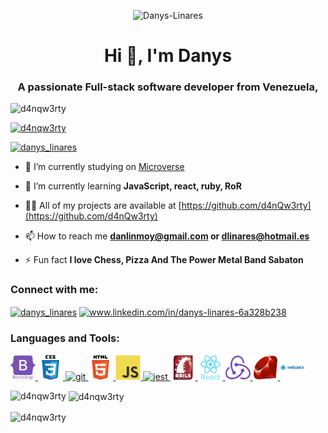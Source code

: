 <p align="center"><img src="https://i.ibb.co/zmf5vbT/Danys-Linares.gif" alt="Danys-Linares" border="0"></a></p>

<h1 align="center">Hi 👋, I'm Danys</h1>
<h3 align="center">A passionate Full-stack software developer from Venezuela,</h3>

<p align="left"> <img src="https://komarev.com/ghpvc/?username=d4nqw3rty&label=Profile%20views&color=0e75b6&style=flat" alt="d4nqw3rty" /> </p>

<p align="left"> <a href="https://github.com/ryo-ma/github-profile-trophy"><img src="https://github-profile-trophy.vercel.app/?username=d4nqw3rty" alt="d4nqw3rty" /></a> </p>

<p align="left"> <a href="https://twitter.com/danys_linares" target="blank"><img src="https://img.shields.io/twitter/follow/danys_linares?logo=twitter&style=for-the-badge" alt="danys_linares" /></a> </p>

- 🔭 I’m currently studying on [Microverse](https://www.microverse.org/)

- 🌱 I’m currently learning **JavaScript, react, ruby, RoR**

- 👨‍💻 All of my projects are available at [https://github.com/d4nQw3rty](https://github.com/d4nQw3rty)

- 📫 How to reach me **danlinmoy@gmail.com or dlinares@hotmail.es**

- ⚡ Fun fact **I love Chess, Pizza And The Power Metal Band Sabaton**

<h3 align="left">Connect with me:</h3>
<p align="left">
<a href="https://twitter.com/danys_linares" target="blank"><img align="center" src="https://raw.githubusercontent.com/rahuldkjain/github-profile-readme-generator/master/src/images/icons/Social/twitter.svg" alt="danys_linares" height="30" width="40" /></a>
<a href="https://linkedin.com/in/www.linkedin.com/in/danys-linares-6a328b238" target="blank"><img align="center" src="https://raw.githubusercontent.com/rahuldkjain/github-profile-readme-generator/master/src/images/icons/Social/linked-in-alt.svg" alt="www.linkedin.com/in/danys-linares-6a328b238" height="30" width="40" /></a>
</p>

<h3 align="left">Languages and Tools:</h3>
<p align="left"> <a href="https://getbootstrap.com" target="_blank" rel="noreferrer"> <img src="https://raw.githubusercontent.com/devicons/devicon/master/icons/bootstrap/bootstrap-plain-wordmark.svg" alt="bootstrap" width="40" height="40"/> </a> <a href="https://www.w3schools.com/css/" target="_blank" rel="noreferrer"> <img src="https://raw.githubusercontent.com/devicons/devicon/master/icons/css3/css3-original-wordmark.svg" alt="css3" width="40" height="40"/> </a> <a href="https://git-scm.com/" target="_blank" rel="noreferrer"> <img src="https://www.vectorlogo.zone/logos/git-scm/git-scm-icon.svg" alt="git" width="40" height="40"/> </a> <a href="https://www.w3.org/html/" target="_blank" rel="noreferrer"> <img src="https://raw.githubusercontent.com/devicons/devicon/master/icons/html5/html5-original-wordmark.svg" alt="html5" width="40" height="40"/> </a> <a href="https://developer.mozilla.org/en-US/docs/Web/JavaScript" target="_blank" rel="noreferrer"> <img src="https://raw.githubusercontent.com/devicons/devicon/master/icons/javascript/javascript-original.svg" alt="javascript" width="40" height="40"/> </a> <a href="https://jestjs.io" target="_blank" rel="noreferrer"> <img src="https://www.vectorlogo.zone/logos/jestjsio/jestjsio-icon.svg" alt="jest" width="40" height="40"/> </a> <a href="https://rubyonrails.org" target="_blank" rel="noreferrer"> <img src="https://raw.githubusercontent.com/devicons/devicon/master/icons/rails/rails-original-wordmark.svg" alt="rails" width="40" height="40"/> </a> <a href="https://reactjs.org/" target="_blank" rel="noreferrer"> <img src="https://raw.githubusercontent.com/devicons/devicon/master/icons/react/react-original-wordmark.svg" alt="react" width="40" height="40"/> </a> <a href="https://redux.js.org" target="_blank" rel="noreferrer"> <img src="https://raw.githubusercontent.com/devicons/devicon/master/icons/redux/redux-original.svg" alt="redux" width="40" height="40"/> </a> <a href="https://www.ruby-lang.org/en/" target="_blank" rel="noreferrer"> <img src="https://raw.githubusercontent.com/devicons/devicon/master/icons/ruby/ruby-original.svg" alt="ruby" width="40" height="40"/> </a> <a href="https://webpack.js.org" target="_blank" rel="noreferrer"> <img src="https://raw.githubusercontent.com/devicons/devicon/d00d0969292a6569d45b06d3f350f463a0107b0d/icons/webpack/webpack-original-wordmark.svg" alt="webpack" width="40" height="40"/> </a> </p>

<p><img align="left" src="https://github-readme-stats.vercel.app/api/top-langs?username=d4nqw3rty&show_icons=true&locale=en&layout=compact" alt="d4nqw3rty" /></p>

<p>&nbsp;<img align="center" src="https://github-readme-stats.vercel.app/api?username=d4nqw3rty&show_icons=true&locale=en" alt="d4nqw3rty" /></p>

<p><img align="center" src="https://github-readme-streak-stats.herokuapp.com/?user=d4nqw3rty&" alt="d4nqw3rty" /></p>
